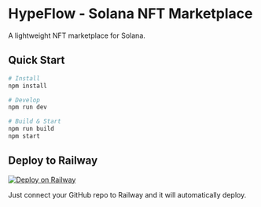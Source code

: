 # HypeFlow - Solana NFT Marketplace

A lightweight NFT marketplace for Solana.

## Quick Start

```bash
# Install
npm install

# Develop
npm run dev

# Build & Start
npm run build
npm start
```

## Deploy to Railway
[![Deploy on Railway](https://railway.app/button.svg)](https://railway.app/new)

Just connect your GitHub repo to Railway and it will automatically deploy.
